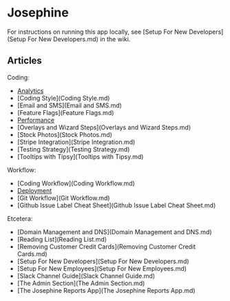 # Josephine

For instructions on running this app locally, see [Setup For New Developers](Setup For New Developers.md) in the wiki.

## Articles


Coding:

- [Analytics](Analytics.md)
- [Coding Style](Coding Style.md)
- [Email and SMS](Email and SMS.md)
- [Feature Flags](Feature Flags.md)
- [Performance](Performance.md)
- [Overlays and Wizard Steps](Overlays and Wizard Steps.md)
- [Stock Photos](Stock Photos.md)
- [Stripe Integration](Stripe Integration.md)
- [Testing Strategy](Testing Strategy.md)
- [Tooltips with Tipsy](Tooltips with Tipsy.md)

Workflow:

- [Coding Workflow](Coding Workflow.md)
- [Deployment](Deployment.md)
- [Git Workflow](Git Workflow.md)
- [Github Issue Label Cheat Sheet](Github Issue Label Cheat Sheet.md)

Etcetera:
- [Domain Management and DNS](Domain Management and DNS.md)
- [Reading List](Reading List.md)
- [Removing Customer Credit Cards](Removing Customer Credit Cards.md)
- [Setup For New Developers](Setup For New Developers.md)
- [Setup For New Employees](Setup For New Employees.md)
- [Slack Channel Guide](Slack Channel Guide.md)
- [The Admin Section](The Admin Section.md)
- [The Josephine Reports App](The Josephine Reports App.md)
